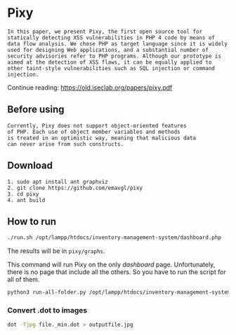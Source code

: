 # Pixy

```
In this paper, we present Pixy, the first open source tool for statically detecting XSS vulnerabilities in PHP 4 code by means of data flow analysis. We chose PHP as target language since it is widely used for designing Web applications, and a substantial number of security advisories refer to PHP programs. Although our prototype is aimed at the detection of XSS flaws, it can be equally applied to other taint-style vulnerabilities such as SQL injection or command injection. 
```

Continue reading: https://old.iseclab.org/papers/pixy.pdf

## Before using

```
Currently, Pixy does not support object-oriented features
of PHP. Each use of object member variables and methods
is treated in an optimistic way, meaning that malicious data
can never arise from such constructs.
```

## Download


```
1. sudo apt install ant graphviz
2. git clone https://github.com/emavgl/pixy
3. cd pixy
4. ant build
```

## How to run

```bash
./run.sh /opt/lampp/htdocs/inventory-management-system/dashboard.php
```


The results will be in `pixy/graphs`.

This command will run Pixy on the only *dashboard* page.
Unfortunately, there is no page that include all the others.
So you have to run the script for all of them.

```bash
python3 run-all-folder.py /opt/lampp/htdocs/inventory-management-system/ graphs
```

### Convert .dot to images

```bash
dot -Tjpg file._min.dot > outputfile.jpg
```
